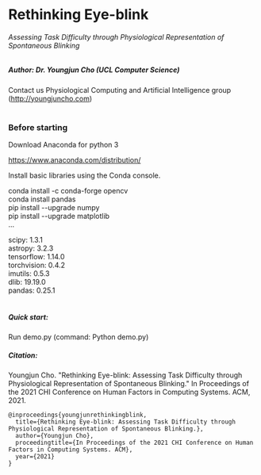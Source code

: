 # Rethinking Eye-blink
###### Assessing Task Difficulty through Physiological Representation of Spontaneous Blinking
##### Author: Dr. Youngjun Cho (UCL Computer Science)
Contact us Physiological Computing and Artificial Intelligence group (http://youngjuncho.com)
<br/>
<br/>

### Before starting
Download Anaconda for python 3

https://www.anaconda.com/distribution/


Install basic libraries using the Conda console.

conda install -c conda-forge opencv\
conda install pandas\
pip install --upgrade numpy\
pip install --upgrade matplotlib\
...

scipy: 1.3.1 \
astropy: 3.2.3 \
tensorflow: 1.14.0\
torchvision: 0.4.2\
imutils: 0.5.3\
dlib: 19.19.0\
pandas: 0.25.1
<br/>
<br/>
##### Quick start:
Run demo.py (command: Python demo.py)

##### Citation:
Youngjun Cho. "Rethinking Eye-blink: Assessing Task Difficulty through Physiological Representation of Spontaneous Blinking." In Proceedings of the 2021 CHI Conference on Human Factors in Computing Systems. ACM, 2021.<br />
```
@inproceedings{youngjunrethinkingblink,  
  title={Rethinking Eye-blink: Assessing Task Difficulty through Physiological Representation of Spontaneous Blinking.},  
  author={Youngjun Cho},  
  proceedingtitle={In Proceedings of the 2021 CHI Conference on Human Factors in Computing Systems. ACM},  
  year={2021}  
}  
```